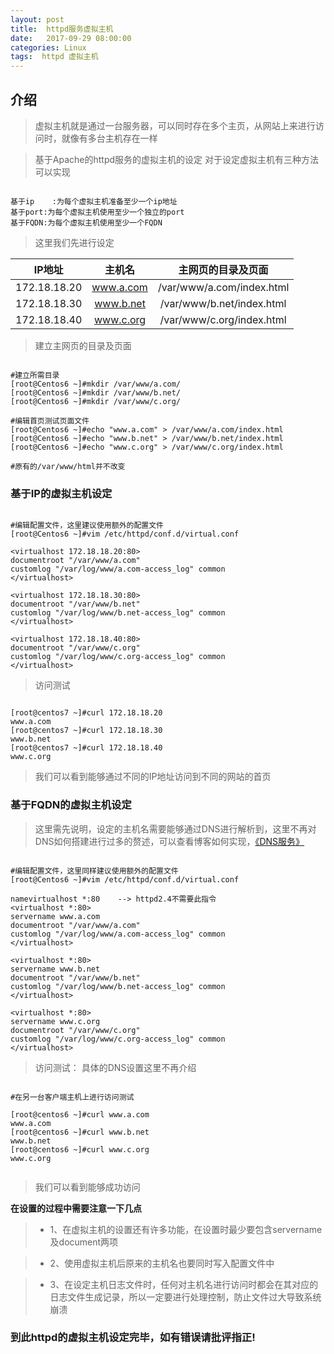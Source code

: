 ```yaml
---
layout: post
title:  httpd服务虚拟主机
date:   2017-09-29 08:00:00
categories: Linux 
tags:  httpd 虚拟主机
---
```




## 介绍

> 虚拟主机就是通过一台服务器，可以同时存在多个主页，从网站上来进行访问时，就像有多台主机存在一样

> 基于Apache的httpd服务的虚拟主机的设定
> 对于设定虚拟主机有三种方法可以实现

```shell

基于ip	:为每个虚拟主机准备至少一个ip地址
基于port:为每个虚拟主机使用至少一个独立的port
基于FQDN:为每个虚拟主机使用至少一个FQDN

```

> 这里我们先进行设定

IP地址| 主机名| 主网页的目录及页面
:---:| :---:| :---:
172.18.18.20| www.a.com| /var/www/a.com/index.html
172.18.18.30| www.b.net| /var/www/b.net/index.html
172.18.18.40| www.c.org| /var/www/c.org/index.html

> 建立主网页的目录及页面

```shell

#建立所需目录
[root@Centos6 ~]#mkdir /var/www/a.com/
[root@Centos6 ~]#mkdir /var/www/b.net/
[root@Centos6 ~]#mkdir /var/www/c.org/

#编辑首页测试页面文件
[root@Centos6 ~]#echo "www.a.com" > /var/www/a.com/index.html
[root@Centos6 ~]#echo "www.b.net" > /var/www/b.net/index.html
[root@Centos6 ~]#echo "www.c.org" > /var/www/c.org/index.html

#原有的/var/www/html并不改变

```
### 基于IP的虚拟主机设定

```shell

#编辑配置文件，这里建议使用额外的配置文件
[root@Centos6 ~]#vim /etc/httpd/conf.d/virtual.conf

<virtualhost 172.18.18.20:80>
documentroot "/var/www/a.com"
customlog "/var/log/www/a.com-access_log" common
</virtualhost>

<virtualhost 172.18.18.30:80>
documentroot "/var/www/b.net"
customlog "/var/log/www/b.net-access_log" common
</virtualhost>

<virtualhost 172.18.18.40:80>
documentroot "/var/www/c.org"
customlog "/var/log/www/c.org-access_log" common
</virtualhost>

```

> 访问测试

```shell

[root@centos7 ~]#curl 172.18.18.20
www.a.com
[root@centos7 ~]#curl 172.18.18.30
www.b.net
[root@centos7 ~]#curl 172.18.18.40
www.c.org

```

> 我们可以看到能够通过不同的IP地址访问到不同的网站的首页

### 基于FQDN的虚拟主机设定

> 这里需先说明，设定的主机名需要能够通过DNS进行解析到，这里不再对DNS如何搭建进行过多的赘述，可以查看博客如何实现，[《DNS服务》](http://www.daysunshine.com/blog/2017/09/20/linux-server-DNS "DNS服务")

```shell

#编辑配置文件，这里同样建议使用额外的配置文件
[root@Centos6 ~]#vim /etc/httpd/conf.d/virtual.conf

namevirtualhost *:80	--> httpd2.4不需要此指令
<virtualhost *:80>
servername www.a.com
documentroot "/var/www/a.com"
customlog "/var/log/www/a.com-access_log" common
</virtualhost>

<virtualhost *:80>
servername www.b.net
documentroot "/var/www/b.net"
customlog "/var/log/www/b.net-access_log" common
</virtualhost>

<virtualhost *:80>
servername www.c.org
documentroot "/var/www/c.org"
customlog "/var/log/www/c.org-access_log" common
</virtualhost>

```

> 访问测试：
> 具体的DNS设置这里不再介绍
 
```shell

#在另一台客户端主机上进行访问测试

[root@centos6 ~]#curl www.a.com
www.a.com
[root@centos6 ~]#curl www.b.net
www.b.net
[root@centos6 ~]#curl www.c.org
www.c.org


```

> 我们可以看到能够成功访问

**在设置的过程中需要注意一下几点**

> - 1、在虚拟主机的设置还有许多功能，在设置时最少要包含servername及document两项

> - 2、使用虚拟主机后原来的主机名也要同时写入配置文件中

> - 3、在设定主机日志文件时，任何对主机名进行访问时都会在其对应的日志文件生成记录，所以一定要进行处理控制，防止文件过大导致系统崩溃



### 到此httpd的虚拟主机设定完毕，如有错误请批评指正!















































